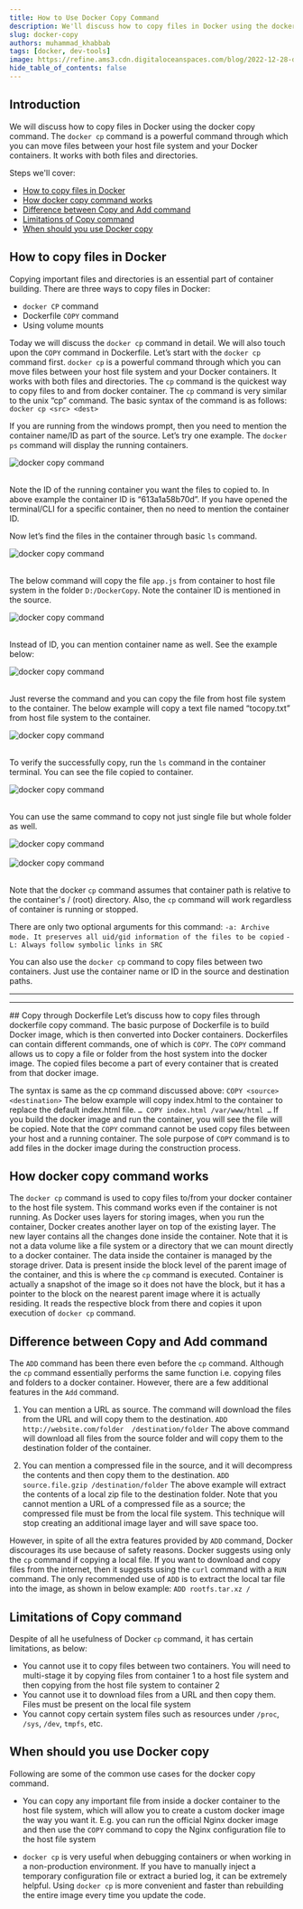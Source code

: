 ```yaml
---
title: How to Use Docker Copy Command
description: We'll discuss how to copy files in Docker using the docker copy command. 
slug: docker-copy
authors: muhammad_khabbab
tags: [docker, dev-tools]
image: https://refine.ams3.cdn.digitaloceanspaces.com/blog/2022-12-28-docker-copy/social.png
hide_table_of_contents: false
---
```



## Introduction

We will discuss how to copy files in Docker using the docker copy command. The `docker cp` command is a powerful command through which you can move files between your host file system and your Docker containers. It works with both files and directories.

Steps we'll cover:

- [How to copy files in Docker](#how-to-copy-files-in-docker)
- [How docker copy command works](#how-docker-copy-command-works)
- [Difference between Copy and Add command](#difference-between-copy-and-add-command)
- [Limitations of Copy command](#limitations-of-copy-command)
- [When should you use Docker copy](#when-should-you-use-docker-copy)


## How to copy files in Docker

Copying important files and directories is an essential part of container building. There are three ways to copy files in Docker:

-	`docker CP` command
-	Dockerfile `COPY` command
-	Using volume mounts

Today we will discuss the `docker cp` command in detail. We will also touch upon the `COPY` command in Dockerfile. Let’s start with the `docker cp` command first. `docker cp` is a powerful command through which you can move files between your host file system and your Docker containers. It works with both files and directories. 
The `cp` command is the quickest way to copy files to and from docker container. The `cp` command is very similar to the unix “cp” command. The basic syntax of the command is as follows:
`docker cp <src> <dest>`

If you are running from the windows prompt, then you need to mention the container name/ID as part of the source. Let’s try one example. The `docker ps` command will display the running containers. 

<div className="centered-image"  >
   <img style={{alignSelf:"center"}}  src="https://refine.ams3.cdn.digitaloceanspaces.com/blog/2022-12-28-docker-copy/image1.png"  alt="docker copy command" />
</div>

<br/>

Note the ID of the running container you want the files to copied to. In above example the container ID is “613a1a58b70d”. If you have opened the terminal/CLI for a specific container, then no need to mention the container ID. 

Now let’s find the files in the container through basic `ls` command. 

<div className="centered-image"  >
   <img style={{alignSelf:"center"}}  src="https://refine.ams3.cdn.digitaloceanspaces.com/blog/2022-12-28-docker-copy/image2.png"  alt="docker copy command" />
</div>

<br/>

The below command will copy the file `app.js` from container to host file system in the folder `D:/DockerCopy`. Note the container ID is mentioned in the source. 

<div className="centered-image"  >
   <img style={{alignSelf:"center"}}  src="https://refine.ams3.cdn.digitaloceanspaces.com/blog/2022-12-28-docker-copy/image3.png"  alt="docker copy command" />
</div>

<br/>

Instead of ID, you can mention container name as well. See the example below:

<div className="centered-image"  >
   <img style={{alignSelf:"center"}}  src="https://refine.ams3.cdn.digitaloceanspaces.com/blog/2022-12-28-docker-copy/image4.png"  alt="docker copy command" />
</div>

<br/>

Just reverse the command and you can copy the file from host file system to the container. The below example will copy a text file named “tocopy.txt” from host file system to the container. 

<div className="centered-image"  >
   <img style={{alignSelf:"center"}}  src="https://refine.ams3.cdn.digitaloceanspaces.com/blog/2022-12-28-docker-copy/image5.png"  alt="docker copy command" />
</div>

<br/>

To verify the successfully copy, run the `ls` command in the container terminal. You can see the file copied to container. 

<div className="centered-image"  >
   <img style={{alignSelf:"center"}}  src="https://refine.ams3.cdn.digitaloceanspaces.com/blog/2022-12-28-docker-copy/image6.png"  alt="docker copy command" />
</div>

<br/>

You can use the same command to copy not just single file but whole folder as well. 

<div className="centered-image"  >
   <img style={{alignSelf:"center"}}  src="https://refine.ams3.cdn.digitaloceanspaces.com/blog/2022-12-28-docker-copy/image7.png"  alt="docker copy command" />
</div>

<br/>

<div className="centered-image"  >
   <img style={{alignSelf:"center"}}  src="https://refine.ams3.cdn.digitaloceanspaces.com/blog/2022-12-28-docker-copy/image8.png"  alt="docker copy command" />
</div>

<br/>


Note that the docker `cp` command assumes that container path is relative to the container's / (root) directory. Also, the `cp` command will work regardless of container is running or stopped. 

There are only two optional arguments for this command:
`-a: Archive mode. It preserves all uid/gid information of the files to be copied`
`-L: Always follow symbolic links in SRC`

You can also use the `docker cp` command to copy files between two containers. Just use the container name or ID in the source and destination paths. 

---

<PromotionBanner title="Building a side project?" image="https://refine.ams3.cdn.digitaloceanspaces.com/website/static/img/diagram.png" />

---


## Copy through Dockerfile
Let’s discuss how to copy files through dockerfile copy command. The basic purpose of Dockerfile is to build Docker image, which is then converted into Docker containers. Dockerfiles can contain different commands, one of which is `COPY`. The `COPY` command allows us to copy a file or folder from the host system into the docker image. The copied files become a part of every container that is created from that docker image. 

The syntax is same as the cp command discussed above:
`COPY <source> <destination>`
The below example will copy index.html to the container to replace the default index.html file. 
`
…
COPY index.html /var/www/html
…
`
If you build the docker image and run the container, you will see the file will be copied. Note that the `COPY` command cannot be used copy files between your host and a running container. The sole purpose of `COPY` command is to add files in the docker image during the construction process. 

## How docker copy command works

The `docker cp` command is used to copy files to/from your docker container to the host file system. This command works even if the container is not running. As Docker uses layers for storing images, when you run the container, Docker creates another layer on top of the existing layer. The new layer contains all the changes done inside the container. Note that it is not a data volume like a file system or a directory that we can mount directly to a docker container. The data inside the container is managed by the storage driver. Data is present inside the block level of the parent image of the container, and this is where the `cp` command is executed. Container is actually a snapshot of the image so it does not have the block, but it has a pointer to the block on the nearest parent image where it is actually residing. It reads the respective block from there and copies it upon execution of `docker cp` command.

## Difference between Copy and Add command

The `ADD` command has been there even before the `cp` command. Although the `cp` command essentially performs the same function i.e. copying files and folders to a docker container. However, there are a few additional features in the `Add` command. 
1.	You can mention a URL as source. The command will download the files from the URL and will copy them to the destination. 
`ADD http://website.com/folder  /destination/folder`
The above command will download all files from the source folder and will copy them to the destination folder of the container. 

2.	You can mention a compressed file in the source, and it will decompress the contents and then copy them to the destination. 
`ADD source.file.gzip /destination/folder`
The above example will extract the contents of a local zip file to the destination folder. Note that you cannot mention a URL of a compressed file as a source; the compressed file must be from the local file system. This technique will stop creating an additional image layer and will save space too.

However, in spite of all the extra features provided by `ADD` command, Docker discourages its use because of safety reasons. Docker suggests using only the `cp` command if copying a local file. If you want to download and copy files from the internet, then it suggests using the `curl` command with a `RUN` command. 
The only recommended use of `ADD` is to extract the local tar file into the image, as shown in below example:
`ADD rootfs.tar.xz /`

## Limitations of Copy command
Despite of all he usefulness of Docker `cp` command, it has certain limitations, as below:

-	You cannot use it to copy files between two containers. You will need to multi-stage it by copying files from container 1 to a host file system and then copying from the host file system to container 2
-	You cannot use it to download files from a URL and then copy them. Files must be present on the local file system
-	You cannot copy certain system files such as resources under `/proc`, `/sys`, `/dev`, `tmpfs`, etc. 

## When should you use Docker copy
Following are some of the common use cases for the docker copy command. 

-	You can copy any important file from inside a docker container to the host file system, which will allow you to create a custom docker image the way you want it. E.g. you can run the official Nginx docker image and then use the `COPY` command to copy the Nginx configuration file to the host file system

-	`docker cp` is very useful when debugging containers or when working in a non-production environment. If you have to manually inject a temporary configuration file or extract a buried log, it can be  extremely helpful. Using `docker cp` is more convenient and faster than rebuilding the entire image every time you update the code.





